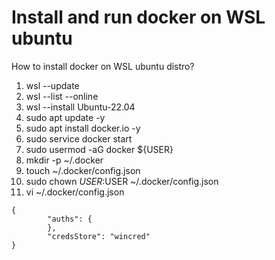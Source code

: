 # Install and run docker on WSL ubuntu
How to install docker on WSL ubuntu distro?
1. wsl --update
2. wsl --list --online
3. wsl --install Ubuntu-22.04
4. sudo apt update -y
5. sudo apt install docker.io -y
6. sudo service docker start
7. sudo usermod -aG docker ${USER}
8. mkdir -p ~/.docker
9. touch ~/.docker/config.json
10. sudo chown $USER:$USER ~/.docker/config.json
11. vi ~/.docker/config.json

```
{
        "auths": {
        },
        "credsStore": "wincred"
}
```
